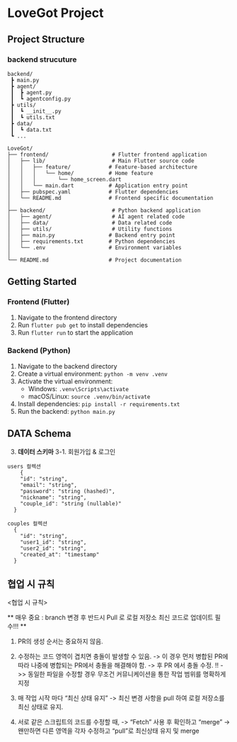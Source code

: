 # LoveGot Project

## Project Structure

### backend strucuture

```
backend/
 ┣ main.py
 ┣ agent/
 ┃  ┣ agent.py
 ┃  ┗ agentconfig.py
 ┣ utils/
 ┃  ┗ __init__.py
 ┃  ┗ utils.txt
 ┣ data/
 ┃  ┗ data.txt
 ┗ ...
```


```
LoveGot/
├── frontend/                    # Flutter frontend application
│   ├── lib/                     # Main Flutter source code
│   │   ├── feature/            # Feature-based architecture
│   │   │   └── home/           # Home feature
│   │   │       └── home_screen.dart
│   │   └── main.dart           # Application entry point
│   ├── pubspec.yaml            # Flutter dependencies
│   └── README.md               # Frontend specific documentation
│
├── backend/                     # Python backend application
│   ├── agent/                   # AI agent related code
│   ├── data/                    # Data related code
│   ├── utils/                   # Utility functions
│   ├── main.py                 # Backend entry point
│   ├── requirements.txt        # Python dependencies
│   └── .env                    # Environment variables
│
└── README.md                   # Project documentation
```

## Getting Started

### Frontend (Flutter)
1. Navigate to the frontend directory
2. Run `flutter pub get` to install dependencies
3. Run `flutter run` to start the application

### Backend (Python)
1. Navigate to the backend directory
2. Create a virtual environment: `python -m venv .venv`
3. Activate the virtual environment:
   - Windows: `.venv\Scripts\activate`
   - macOS/Linux: `source .venv/bin/activate`
4. Install dependencies: `pip install -r requirements.txt`
5. Run the backend: `python main.py`

## DATA Schema
3. **데이터 스키마**
3-1. 회원가입 & 로그인
  ```
  users 컬렉션
      {
      "id": "string",
      "email": "string",
      "password": "string (hashed)",
      "nickname": "string",
      "couple_id": "string (nullable)"
    }
  ```
  ```
  couples 컬렉션
    {
      "id": "string",
      "user1_id": "string",
      "user2_id": "string",
      "created_at": "timestamp"
    }
  ```

## 협업 시 규칙
<협업 시 규칙>

** 매우 중요 : branch 변경 후 반드시 Pull 로 로컬 저장소 최신 코드로 업데이트 필수!!! **
1. PR의 생성 순서는 중요하지 않음.
2. 수정하는 코드 영역이 겹치면 충돌이 발생할 수 있음.
-> 이 경우 먼저 병합된 PR에 따라 나중에 병합되는 PR에서 충돌을 해결해야 함.
-> 후 PR 에서 충돌 수정.
!! ->> 동일한 파일을 수정할 경우 무조건 커뮤니케이션을 통한 작업 범위를 명확하게 지정

1. 매 작업 시작 마다 “최신 상태 유지”
-> 최신 변경 사항을 pull 하여 로컬 저장소를 최신 상태로 유지.

1. 서로 같은 스크립트의 코드를 수정할 때,
-> “Fetch” 사용 후 확인하고 “merge”
-> 왠만하면 다른 영역을 각자 수정하고 “pull”로 최신상태 유지 및 merge